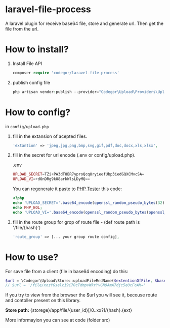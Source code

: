 # laravel-file-process
A laravel plugin for receive base64 file, store and generate url. Then get the file from the url.

# How to install?

1. Install File API

    ```php
    composer require 'codegor/laravel-file-process'
    ```

1. publish config file

    ```php
    php artisan vendor:publish --provider="Codegor\Upload\Providers\UploadServiceProvider" --tag=config
    ```
    
# How to config?

in `config/upload.php`

1. fill in the extansion of acepted files.

    ```php
    'extantion' => 'jpeg,jpg,png,bmp,svg,gif,pdf,doc,docx,xls,xlsx',
    ```
1. fill in the secret for url encode (.env or config/upload.php).

    .env
    ```php
    UPLOAD_SECRET=TZi+PA3dT8BR7yproQcqUryieefUbp3iedGQXCMvcSA=
    UPLOAD_VI=+dOnDRg9kO8arkWlsLDyMQ==
    ```
    You can regenerate it paste to [PHP Tester](http://phptester.net/) this code:
    ```php
    <?php
    echo 'UPLOAD_SECRET='.base64_encode(openssl_random_pseudo_bytes(32));
    echo PHP_EOL;
    echo 'UPLOAD_VI='.base64_encode(openssl_random_pseudo_bytes(openssl_cipher_iv_length('AES-256-CBC')));
    ```
1. fill in the route group for grop of route file - (def route path is '/file/{hash}')
   ```php
   'route_group' => [... your group route config],
   ```

# How to use?

For save file from a client (file in base64 encoding) do this:

```php
$url = \Codegor\Upload\Store::uploadFileRndName($extentionOfFile, $base64DataOfFile); 
// $url = '/file/xozYGselci9i70cTdmpvWkrYvGN9AmA7djc5eOcFoAM='
```

If you try to view from the browser the $url you will see it, becouse route and contoller present on this library.

**Store path:** {storege}/app/file/{user_id}[/0..xx?]/{hash}.{ext}

More informayion you can see at code (folder src)
